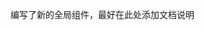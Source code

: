 <!--
 * @Description: 
 * @Author: xiawenlong
 * @Date: 2020-12-23 11:21:31
 * @LastEditors: xiawenlong
 * @LastEditTime: 2020-12-23 11:22:08
-->
编写了新的全局组件，最好在此处添加文档说明